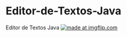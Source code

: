 # Editor-de-Textos-Java
Editor de Textos Java
<a href="https://imgflip.com/gif/2gst0z"><img src="https://i.imgflip.com/2gst0z.gif" title="made at imgflip.com"/></a>
